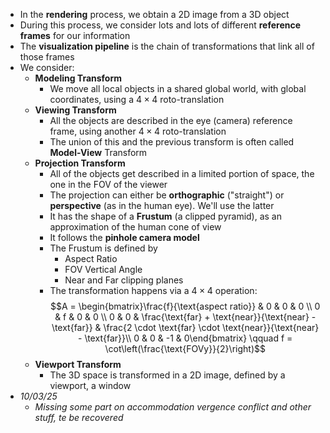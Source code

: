+ In the **rendering** process, we obtain a 2D image from a 3D object
+ During this process, we consider lots and lots of different **reference frames** for our information
+ The **visualization pipeline** is the chain of transformations that link all of those frames
+ We consider:
	+ **Modeling Transform**
		+ We move all local objects in a shared global world, with global coordinates, using a $4 \times 4$ roto-translation
	+ **Viewing Transform**
		+ All the objects are described in the eye (camera) reference frame, using another $4 \times 4$ roto-translation
		+ The union of this and the previous transform is often called **Model-View** Transform
	+ **Projection Transform**
		+ All of the objects get described in a limited portion of space, the one in the FOV of the viewer
		+ The projection can either be **orthographic** ("straight") or **perspective** (as in the human eye). We'll use the latter
		+ It has the shape of a **Frustum** (a clipped pyramid), as an approximation of the human cone of view
		+ It follows the **pinhole camera model**
		+ The Frustum is defined by
			+ Aspect Ratio
			+ FOV Vertical Angle
			+ Near and Far clipping planes
		+ The transformation happens via a $4 \times 4$ operation: $$A = \begin{bmatrix}\frac{f}{\text{aspect ratio}} & 0 & 0 & 0 \\ 0 & f & 0 & 0 \\ 0 & 0 & \frac{\text{far} + \text{near}}{\text{near} - \text{far}} & \frac{2 \cdot \text{far} \cdot \text{near}}{\text{near} - \text{far}}\\ 0 & 0 & -1 & 0\end{bmatrix} \qquad f = \cot\left(\frac{\text{FOVy}}{2}\right)$$
	+ **Viewport Transform**
		+ The 3D space is transformed in a 2D image, defined by a viewport, a window
+ *10/03/25*
	+ *Missing some part on accommodation vergence conflict and other stuff, te be recovered*